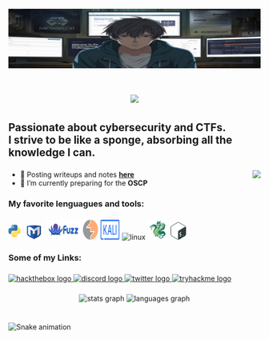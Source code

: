 [![MasterHead](assets/mybanner.jpeg)]()

###

<h1 align="center">
    <img src="https://readme-typing-svg.herokuapp.com/?font=Righteous&size=35&center=true&vCenter=true&width=500&height=70&duration=4000&lines=Hi+There!+👋;+I'm+Whare1!;" />
</h1>
<h2 align="left">Passionate about cybersecurity and CTFs.<br>I strive to be like a sponge, absorbing all the knowledge I can.</h2>


###

<img align="right" height="150" src="https://media2.giphy.com/media/v1.Y2lkPTc5MGI3NjExeHIyc3I5azgzMG93NzA2dDlsbHM5Z240c3hlZm54bHljNWp1c3E2aCZlcD12MV9pbnRlcm5hbF9naWZfYnlfaWQmY3Q9Zw/RttbeHaKO7rtvh9Vch/giphy.gif"  />

###


- 📝 Posting writeups and notes [**here**](https://whare1.github.io)
- 🔭 I’m currently preparing for the **OSCP**


###

<h3 align="left">My favorite lenguagues and tools:</h3>

###

<div align="left">
  <img src="assets/py.svg" height="30" alt="py"  />
  <img src="assets/msf.svg" alt="metasploit" width="40" height="30"/>
  <img src="assets/wf.svg" alt="wfuzz" width="70" height="40"/>
  <img src="assets/burp.svg" alt="burpsuite" width="30" height="40"/>
  <img src="assets/kalisito.svg" alt="kali" width="40" height="40"/>
  <img src="https://cdn.jsdelivr.net/gh/devicons/devicon/icons/linux/linux-original.svg" height="40" alt="linux"  />
  <img src="assets/hydra.svg" alt="hydra" width="40" height="40"/>
  <img src="assets/bash_icon.svg" alt="bash" width="35" height="35"/>
</div>

###
<h3 align="left">Some of my Links:</h4>

###

<div align="left">
  <a href="https://app.hackthebox.com/profile/2087281" target="_blank">
    <img src="https://img.shields.io/badge/HACKTHEBOX-green?style=for-the-badge&logo=hackthebox" height="35" alt="hackthebox logo" />
  </a>
  <a href="https://discord.com/users/.whare1" target="_blank">
    <img src="https://img.shields.io/static/v1?message=Discord&logo=discord&label=&color=7289DA&logoColor=white&labelColor=&style=for-the-badge" height="35" alt="discord logo" />
  </a>
  <a href="https://twitter.com/eswhare1" target="_blank">
    <img src="https://img.shields.io/badge/TWITTER-black?style=for-the-badge&logo=x" height="35" alt="twitter logo" />
  </a>
  <a href="https://tryhackme.com/p/whare1" target="_blank">
    <img src="https://img.shields.io/badge/TRYHACKME-red?style=for-the-badge&logo=tryhackme" height="35" alt="tryhackme logo" />
  </a>
</div>


###

<div align="center">
  <img src="https://github-readme-stats.vercel.app/api?username=whare1&hide_title=false&hide_rank=false&show_icons=true&include_all_commits=true&count_private=true&disable_animations=false&theme=dracula&locale=en&hide_border=false" height="150" alt="stats graph"  />
  <img src="https://github-readme-stats.vercel.app/api/top-langs?username=whare1&locale=en&hide_title=false&layout=compact&card_width=320&langs_count=5&theme=dracula&hide_border=false" height="150" alt="languages graph"  />
</div>

###

<br clear="both">

<img src="https://raw.githubusercontent.com/whare1/whare1/output/snake.svg" alt="Snake animation" />

###
